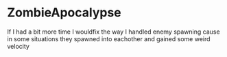 # ZombieApocalypse
If I had a bit more time I wouldfix the way I handled enemy spawning cause in some situations they spawned into eachother and gained some weird velocity
